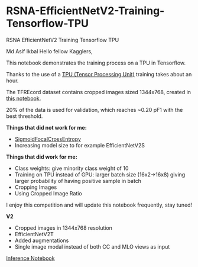 # RSNA-EfficientNetV2-Training-Tensorflow-TPU
RSNA EfficientNetV2 Training Tensorflow TPU

Md Asif Ikbal
Hello fellow Kagglers,

This notebook demonstrates the training process on a TPU in Tensorflow.

Thanks to the use of a [TPU (Tensor Processing Unit)](https://cloud.google.com/tpu) training takes about an hour.

The TFREcord dataset contains cropped images sized 1344x768, created in [this notebook](https://www.kaggle.com/code/markwijkhuizen/rsna-preprocessing-tfrecords-640x512-dataset).

20% of the data is used for validation, which reaches ~0.20 pF1 with the best threshold.

**Things that did not work for me:**

* [SigmoidFocalCrossEntropy](https://www.tensorflow.org/addons/api_docs/python/tfa/losses/SigmoidFocalCrossEntropy)
* Increasing model size to for example EfficientNetV2S

**Things that did work for me:**

* Class weights: give minority class weight of 10
* Training on TPU instead of GPU: larger batch size (16x2->16x8) giving larger probability of having positive sample in batch
* Cropping Images
* Using Cropped Image Ratio

I enjoy this competition and will update this notebook frequently, stay tuned!

**V2**

* Cropped images in 1344x768 resolution
* EfficientNetV2T
* Added augmentations
* Single image modal instead of both CC and MLO views as input

[Inference Notebook](https://www.kaggle.com/markwijkhuizen/rsna-efficientnetv2-inference-tensorflow)
